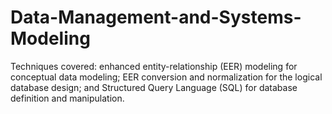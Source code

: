 # Data-Management-and-Systems-Modeling
Techniques covered: enhanced entity-relationship (EER) modeling for conceptual data modeling; EER conversion and normalization for the logical database design; and Structured Query Language (SQL) for database definition and manipulation.
